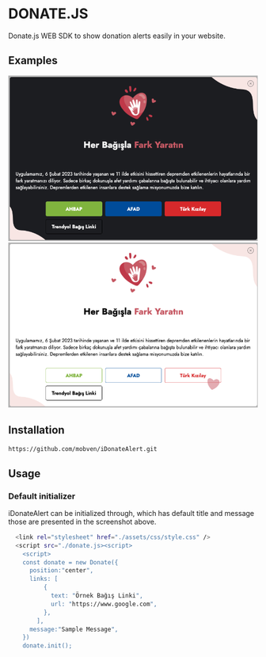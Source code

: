# DONATE.JS

Donate.js WEB SDK to show donation alerts easily in your website.

## Examples

<p align="center">
  <img alt="UI" src="Docs/dark.png">
  <img alt="UI" src="Docs/light.png">
</p>

## Installation

```
https://github.com/mobven/iDonateAlert.git
```

## Usage

### Default initializer

iDonateAlert can be initialized through, which has default title and message those are presented in the screenshot above.

```bash
  <link rel="stylesheet" href="./assets/css/style.css" />
  <script src="./donate.js><script>
    <script>
    const donate = new Donate({
      position:"center",
      links: [
          {
            text: "Örnek Bağış Linki",
            url: "https://www.google.com",
          },
        ],
      message:"Sample Message",
    })
    donate.init();
```
